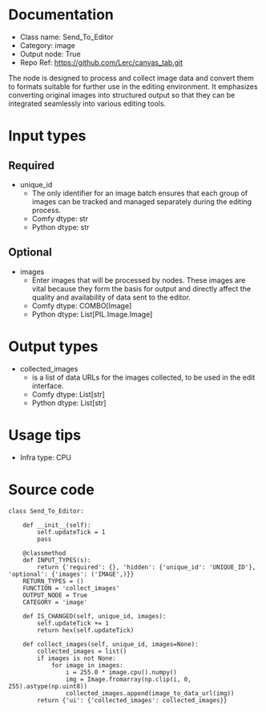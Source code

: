 # Documentation
- Class name: Send_To_Editor
- Category: image
- Output node: True
- Repo Ref: https://github.com/Lerc/canvas_tab.git

The node is designed to process and collect image data and convert them to formats suitable for further use in the editing environment. It emphasizes converting original images into structured output so that they can be integrated seamlessly into various editing tools.

# Input types
## Required
- unique_id
    - The only identifier for an image batch ensures that each group of images can be tracked and managed separately during the editing process.
    - Comfy dtype: str
    - Python dtype: str
## Optional
- images
    - Enter images that will be processed by nodes. These images are vital because they form the basis for output and directly affect the quality and availability of data sent to the editor.
    - Comfy dtype: COMBO[Image]
    - Python dtype: List[PIL.Image.Image]

# Output types
- collected_images
    - is a list of data URLs for the images collected, to be used in the edit interface.
    - Comfy dtype: List[str]
    - Python dtype: List[str]

# Usage tips
- Infra type: CPU

# Source code
```
class Send_To_Editor:

    def __init__(self):
        self.updateTick = 1
        pass

    @classmethod
    def INPUT_TYPES(s):
        return {'required': {}, 'hidden': {'unique_id': 'UNIQUE_ID'}, 'optional': {'images': ('IMAGE',)}}
    RETURN_TYPES = ()
    FUNCTION = 'collect_images'
    OUTPUT_NODE = True
    CATEGORY = 'image'

    def IS_CHANGED(self, unique_id, images):
        self.updateTick += 1
        return hex(self.updateTick)

    def collect_images(self, unique_id, images=None):
        collected_images = list()
        if images is not None:
            for image in images:
                i = 255.0 * image.cpu().numpy()
                img = Image.fromarray(np.clip(i, 0, 255).astype(np.uint8))
                collected_images.append(image_to_data_url(img))
        return {'ui': {'collected_images': collected_images}}
```